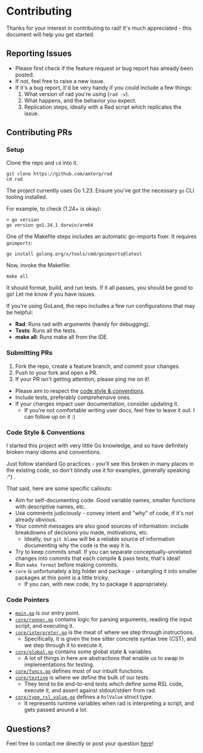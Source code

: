 # Contributing

Thanks for your interest in contributing to rad! It's much appreciated - this document will help you get started.

## Reporting Issues

- Please first check if the feature request or bug report has already been posted.
- If not, feel free to raise a new issue.
- If it's a bug report, it'd be very handy if you could include a few things:
  1. What version of rad you're using (`rad -v`).
  2. What happens, and the behavior you expect.
  3. Replication steps, ideally with a Rad script which replicates the issue.

## Contributing PRs

### Setup

Clone the repo and `cd` into it.

```shell
git clone https://github.com/amterp/rad
cd rad
```

The project currently uses Go 1.23. Ensure you've got the necessary `go` CLI tooling installed.

For example, to check (1.24+ is okay):

```
> go version
go version go1.24.1 darwin/arm64
```

One of the Makefile steps includes an automatic go-imports fixer. It requires `goimports`:

```shell
go install golang.org/x/tools/cmd/goimports@latest
```

Now, invoke the Makefile:

```shell
make all
```

It should format, build, and run tests. If it all passes, you should be good to go! Let me know if you have issues.

If you're using GoLand, the repo includes a few run configurations that may be helpful:

- **Rad**: Runs rad with arguments (handy for debugging).
- **Tests**: Runs all the tests.
- **make all**: Runs make all from the IDE.

### Submitting PRs

1. Fork the repo, create a feature branch, and commit your changes.
2. Push to your fork and open a PR.
3. If your PR isn't getting attention, please ping me on it!

- Please aim to respect the [code style & conventions](#code-style--conventions).
- Include tests, preferably comprehensive ones.
- If your changes impact user documentation, consider updating it.
  - If you're not comfortable writing user docs, feel free to leave it out. I can follow up on it :) 

### Code Style & Conventions

I started this project with very little Go knowledge, and so have definitely broken many idioms and conventions.

Just follow standard Go practices - you'll see this broken in many places in the existing code, so don't
blindly use it for examples, generally speaking :^) .

That said, here are some specific callouts:

- Aim for self-documenting code. Good variable names, smaller functions with descriptive names, etc.
- Use comments judiciously - convey intent and "why" of code, if it's not already obvious.
- Your commit messages are also good sources of information: include breakdowns of decisions you made, motivations, etc.
  - Ideally, our `git blame` will be a reliable source of information documenting why the code is the way it is.
- Try to keep commits small. If you can separate conceptually-unrelated changes into commits that each compile & pass tests, that's ideal!
- Run `make format` before making commits.
- `core` is unfortunately a big folder and package - untangling it into smaller packages at this point is a little tricky.
  - If you can, with new code, try to package it appropriately.

### Code Pointers

- [`main.go`](./main.go) is our entry point.
- [`core/runner.go`](./core/runner.go) contains logic for parsing arguments, reading the input script, and executing it.
- [`core/interpreter.go`](./core/interpreter.go) is the meat of where we step through instructions.
  - Specifically, it is given the tree sitter concrete syntax tree (CST), and we step through it to execute it.
- [`core/global.go`](./core/global.go) contains some global state & variables.
  - A lot of things in here are abstractions that enable us to swap in implementations for testing.
- [`core/funcs.go`](./core/funcs.go) defines most of our inbuilt functions.
- [`core/testing`](./core/testing) is where we define the bulk of our tests.
  - They tend to be end-to-end tests which define some RSL code, execute it, and assert against stdout/stderr from rad.
- [`core/type_rsl_value.go`](./core/type_rsl_value.go) defines a `RslValue` struct type.
  - It represents runtime variables when rad is interpreting a script, and gets passed around a lot.

## Questions?

Feel free to contact me directly or post your question [here](https://github.com/amterp/rad/discussions)!
